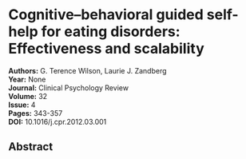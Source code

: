 # Cognitive–behavioral guided self-help for eating disorders: Effectiveness and scalability

**Authors:** G. Terence Wilson, Laurie J. Zandberg  
**Year:** None  
**Journal:** Clinical Psychology Review  
**Volume:** 32  
**Issue:** 4  
**Pages:** 343-357  
**DOI:** 10.1016/j.cpr.2012.03.001  

## Abstract


